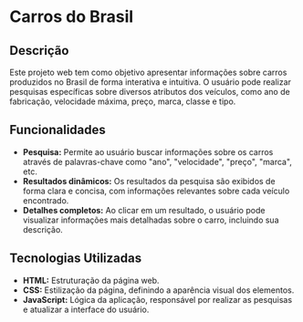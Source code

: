 # Carros do Brasil

## Descrição
Este projeto web tem como objetivo apresentar informações sobre carros produzidos no Brasil de forma interativa e intuitiva. O usuário pode realizar pesquisas específicas sobre diversos atributos dos veículos, como ano de fabricação, velocidade máxima, preço, marca, classe e tipo.

## Funcionalidades
* **Pesquisa:** Permite ao usuário buscar informações sobre os carros através de palavras-chave como "ano", "velocidade", "preço", "marca", etc.
* **Resultados dinâmicos:** Os resultados da pesquisa são exibidos de forma clara e concisa, com informações relevantes sobre cada veículo encontrado.
* **Detalhes completos:** Ao clicar em um resultado, o usuário pode visualizar informações mais detalhadas sobre o carro, incluindo sua descrição.

## Tecnologias Utilizadas
* **HTML:** Estruturação da página web.
* **CSS:** Estilização da página, definindo a aparência visual dos elementos.
* **JavaScript:** Lógica da aplicação, responsável por realizar as pesquisas e atualizar a interface do usuário.
